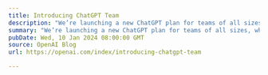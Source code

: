 ```yaml
---
title: Introducing ChatGPT Team
description: "We’re launching a new ChatGPT plan for teams of all sizes, which provides a secure, collaborative workspace to get the most out of ChatGPT at work."
summary: "We’re launching a new ChatGPT plan for teams of all sizes, which provides a secure, collaborative workspace to get the most out of ChatGPT at work."
pubDate: Wed, 10 Jan 2024 08:00:00 GMT
source: OpenAI Blog
url: https://openai.com/index/introducing-chatgpt-team

---
```


